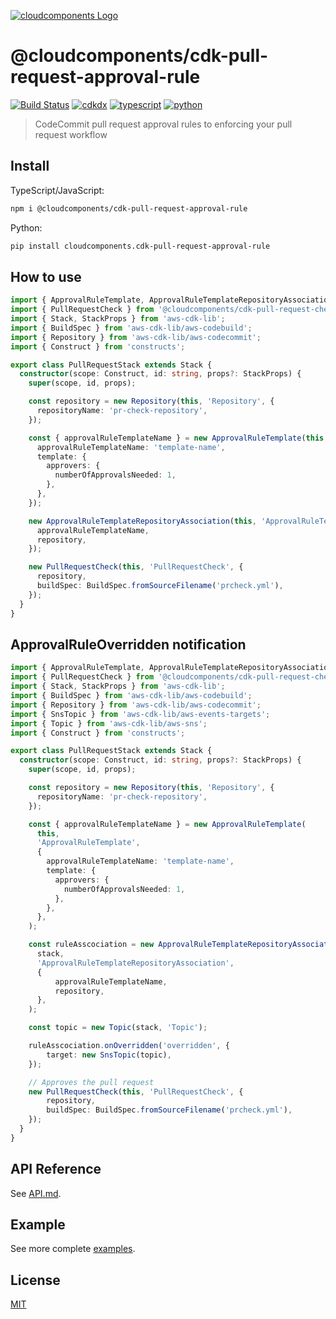 [![cloudcomponents Logo](https://raw.githubusercontent.com/cloudcomponents/cdk-constructs/master/logo.png)](https://github.com/cloudcomponents/cdk-constructs)

# @cloudcomponents/cdk-pull-request-approval-rule

[![Build Status](https://github.com/cloudcomponents/cdk-constructs/workflows/Build/badge.svg)](https://github.com/cloudcomponents/cdk-constructs/actions?query=workflow=Build)
[![cdkdx](https://img.shields.io/badge/buildtool-cdkdx-blue.svg)](https://github.com/hupe1980/cdkdx)
[![typescript](https://img.shields.io/badge/jsii-typescript-blueviolet.svg)](https://www.npmjs.com/package/@cloudcomponents/cdk-pull-request-approval-rule)
[![python](https://img.shields.io/badge/jsii-python-blueviolet.svg)](https://pypi.org/project/cloudcomponents.cdk-pull-request-approval-rule/)

> CodeCommit pull request approval rules to enforcing your pull request workflow

## Install
TypeScript/JavaScript:

```bash
npm i @cloudcomponents/cdk-pull-request-approval-rule
```

Python:

```bash
pip install cloudcomponents.cdk-pull-request-approval-rule
```

## How to use

```typescript
import { ApprovalRuleTemplate, ApprovalRuleTemplateRepositoryAssociation } from '@cloudcomponents/cdk-pull-request-approval-rule';
import { PullRequestCheck } from '@cloudcomponents/cdk-pull-request-check';
import { Stack, StackProps } from 'aws-cdk-lib';
import { BuildSpec } from 'aws-cdk-lib/aws-codebuild';
import { Repository } from 'aws-cdk-lib/aws-codecommit';
import { Construct } from 'constructs';

export class PullRequestStack extends Stack {
  constructor(scope: Construct, id: string, props?: StackProps) {
    super(scope, id, props);

    const repository = new Repository(this, 'Repository', {
      repositoryName: 'pr-check-repository',
    });

    const { approvalRuleTemplateName } = new ApprovalRuleTemplate(this, 'ApprovalRuleTemplate', {
      approvalRuleTemplateName: 'template-name',
      template: {
        approvers: {
          numberOfApprovalsNeeded: 1,
        },
      },
    });

    new ApprovalRuleTemplateRepositoryAssociation(this, 'ApprovalRuleTemplateRepositoryAssociation', {
      approvalRuleTemplateName,
      repository,
    });

    new PullRequestCheck(this, 'PullRequestCheck', {
      repository,
      buildSpec: BuildSpec.fromSourceFilename('prcheck.yml'),
    });
  }
}
```

## ApprovalRuleOverridden notification

```typescript
import { ApprovalRuleTemplate, ApprovalRuleTemplateRepositoryAssociation } from '@cloudcomponents/cdk-pull-request-approval-rule';
import { PullRequestCheck } from '@cloudcomponents/cdk-pull-request-check';
import { Stack, StackProps } from 'aws-cdk-lib';
import { BuildSpec } from 'aws-cdk-lib/aws-codebuild';
import { Repository } from 'aws-cdk-lib/aws-codecommit';
import { SnsTopic } from 'aws-cdk-lib/aws-events-targets';
import { Topic } from 'aws-cdk-lib/aws-sns';
import { Construct } from 'constructs';

export class PullRequestStack extends Stack {
  constructor(scope: Construct, id: string, props?: StackProps) {
    super(scope, id, props);

    const repository = new Repository(this, 'Repository', {
      repositoryName: 'pr-check-repository',
    });

    const { approvalRuleTemplateName } = new ApprovalRuleTemplate(
      this,
      'ApprovalRuleTemplate',
      {
        approvalRuleTemplateName: 'template-name',
        template: {
          approvers: {
            numberOfApprovalsNeeded: 1,
          },
        },
      },
    );

    const ruleAsscociation = new ApprovalRuleTemplateRepositoryAssociation(
      stack,
      'ApprovalRuleTemplateRepositoryAssociation',
      {
          approvalRuleTemplateName,
          repository,
      },
    );

    const topic = new Topic(stack, 'Topic');

    ruleAsscociation.onOverridden('overridden', {
        target: new SnsTopic(topic),
    });

    // Approves the pull request
    new PullRequestCheck(this, 'PullRequestCheck', {
        repository,
        buildSpec: BuildSpec.fromSourceFilename('prcheck.yml'),
    });
  }
}
```

## API Reference

See [API.md](https://github.com/cloudcomponents/cdk-constructs/tree/master/packages/cdk-pull-request-approval-rule/API.md).

## Example

See more complete [examples](https://github.com/cloudcomponents/cdk-constructs/tree/master/examples).

## License

[MIT](https://github.com/cloudcomponents/cdk-constructs/tree/master/packages/cdk-pull-request-approval-rule/LICENSE)
